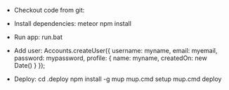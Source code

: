 * Checkout code from git:

* Install dependencies:
meteor npm install

* Run app:
run.bat

* Add user:
Accounts.createUser({
    username: myname,
    email: myemail,
    password: mypassword,
    profile: {
     name: myname,
     createdOn: new Date()
    }
});

* Deploy:
cd .deploy
npm install -g mup
mup.cmd setup
mup.cmd deploy